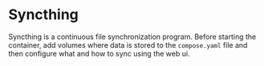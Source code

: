 # Syncthing

Syncthing is a continuous file synchronization program. Before starting the
container, add volumes where data is stored to the `compose.yaml` file and then
configure what and how to sync using the web ui.
